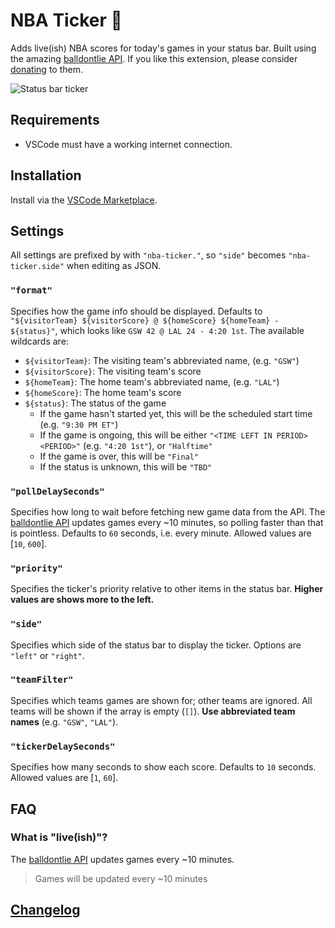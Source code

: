 # NBA Ticker 🏀

Adds live(ish) NBA scores for today's games in your status bar. Built using the amazing [balldontlie API](https://www.balldontlie.io/#introduction). If you like this extension, please consider [donating](https://www.patreon.com/balldontlie) to them.

![Status bar ticker](./images/demo-gif-1.gif)

## Requirements

- VSCode must have a working internet connection.

## Installation

Install via the [VSCode Marketplace](https://marketplace.visualstudio.com/items?itemName=omkarmoghe.nba-ticker).

## Settings

All settings are prefixed by with `"nba-ticker."`, so `"side"` becomes `"nba-ticker.side"` when editing as JSON.

### `"format"`
Specifies how the game info should be displayed. Defaults to `"${visitorTeam} ${visitorScore} @ ${homeScore} ${homeTeam} - ${status}"`, which looks like `GSW 42 @ LAL 24 - 4:20 1st`. The available wildcards are:
- `${visitorTeam}`: The visiting team's abbreviated name, (e.g. `"GSW"`)
- `${visitorScore}`: The visiting team's score
- `${homeTeam}`: The home team's abbreviated name, (e.g. `"LAL"`)
- `${homeScore}`: The home team's score
- `${status}`: The status of the game
  - If the game hasn't started yet, this will be the scheduled start time (e.g. `"9:30 PM ET"`)
  - If the game is ongoing, this will be either `"<TIME LEFT IN PERIOD> <PERIOD>"` (e.g. `"4:20 1st"`), or `"Halftime"`
  - If the game is over, this will be `"Final"`
  - If the status is unknown, this will be `"TBD"`

### `"pollDelaySeconds"`
Specifies how long to wait before fetching new game data from the API. The [balldontlie API](https://www.balldontlie.io/#considerations-3) updates games every ~10 minutes, so polling faster than that is pointless. Defaults to `60` seconds, i.e. every minute. Allowed values are [`10`, `600`].

### `"priority"`
Specifies the ticker's priority relative to other items in the status bar. **Higher values are shows more to the left.**

### `"side"`
Specifies which side of the status bar to display the ticker. Options are `"left"` or `"right"`.

### `"teamFilter"`
Specifies which teams games are shown for; other teams are ignored. All teams will be shown if the array is empty (`[]`). **Use abbreviated team names** (e.g. `"GSW"`, `"LAL"`).

### `"tickerDelaySeconds"`
Specifies how many seconds to show each score. Defaults to `10` seconds. Allowed values are [`1`, `60`].

## FAQ

### What is "live(ish)"?
The [balldontlie API](https://www.balldontlie.io/#considerations-3) updates games every ~10 minutes.
> Games will be updated every ~10 minutes

## [Changelog](./CHANGELOG.md)
